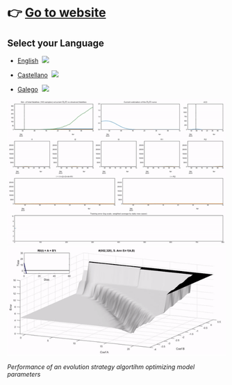 # :point_right: [Go to website](https://mmatabuena.github.io/forecastCovid/.)

## Select your Language 

* [English](README.en.md) <a href="../../blob/master/README.en.md"><img src="../../blob/master/images/Flag_of_Union.png" align="none" hspace="5" vspace="0" width="25px"></a>

* [Castellano](README.es.md) <a href="../../blob/master/README.es.md"><img src="../../blob/master/images/Flag_of_Spain.png" align="none" hspace="5" vspace="0" width="25px"></a>

* [Galego](README.ga.md) <a href="../../blob/master/README.ga.md"><img src="../../blob/master/images/Flag_of_Galicia.png" align="none" hspace="5" vspace="0" width="25px"></a>

![](./images/animation.gif) ![](./images/surface.gif) 

*Performance of an evolution strategy algortihm optimizing model parameters*